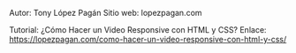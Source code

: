 Autor: Tony López Pagán
Sitio web: lopezpagan.com

Tutorial: ¿Cómo Hacer un Video Responsive con HTML y CSS?
Enlace: https://lopezpagan.com/como-hacer-un-video-responsive-con-html-y-css/